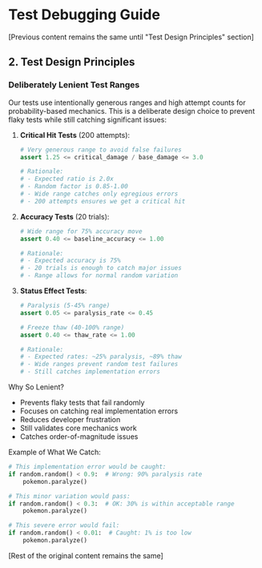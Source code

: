 # Test Debugging Guide

[Previous content remains the same until "Test Design Principles" section]

## 2. Test Design Principles

### Deliberately Lenient Test Ranges

Our tests use intentionally generous ranges and high attempt counts for probability-based mechanics. This is a deliberate design choice to prevent flaky tests while still catching significant issues:

1. **Critical Hit Tests** (200 attempts):
   ```python
   # Very generous range to avoid false failures
   assert 1.25 <= critical_damage / base_damage <= 3.0
   
   # Rationale:
   # - Expected ratio is 2.0x
   # - Random factor is 0.85-1.00
   # - Wide range catches only egregious errors
   # - 200 attempts ensures we get a critical hit
   ```

2. **Accuracy Tests** (20 trials):
   ```python
   # Wide range for 75% accuracy move
   assert 0.40 <= baseline_accuracy <= 1.00
   
   # Rationale:
   # - Expected accuracy is 75%
   # - 20 trials is enough to catch major issues
   # - Range allows for normal random variation
   ```

3. **Status Effect Tests**:
   ```python
   # Paralysis (5-45% range)
   assert 0.05 <= paralysis_rate <= 0.45
   
   # Freeze thaw (40-100% range)
   assert 0.40 <= thaw_rate <= 1.00
   
   # Rationale:
   # - Expected rates: ~25% paralysis, ~89% thaw
   # - Wide ranges prevent random test failures
   # - Still catches implementation errors
   ```

Why So Lenient?
- Prevents flaky tests that fail randomly
- Focuses on catching real implementation errors
- Reduces developer frustration
- Still validates core mechanics work
- Catches order-of-magnitude issues

Example of What We Catch:
```python
# This implementation error would be caught:
if random.random() < 0.9:  # Wrong: 90% paralysis rate
    pokemon.paralyze()

# This minor variation would pass:
if random.random() < 0.3:  # OK: 30% is within acceptable range
    pokemon.paralyze()

# This severe error would fail:
if random.random() < 0.01:  # Caught: 1% is too low
    pokemon.paralyze()
```

[Rest of the original content remains the same]
